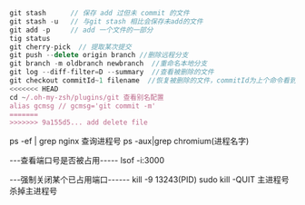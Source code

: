 ```javascript
git stash      // 保存 add 过但未 commit 的文件
git stash -u   // 与git stash 相比会保存未add的文件
git add -p     // add 一个文件的一部分
tig status
git cherry-pick  // 提取某次提交
git push --delete origin branch //删除远程分支
git branch -m oldbranch newbranch  //重命名本地分支
git log --diff-filter=D --summary  //查看被删除的文件
git checkout commitId~1 filename  //恢复被删除的文件，commitId为上个命令看到的被删除文件所在的commitID
<<<<<<< HEAD
cd ~/.oh-my-zsh/plugins/git 查看别名配置
alias gcmsg // gcmsg='git commit -m'
=======
>>>>>>> 9a155d5... add delete file
```

ps -ef | grep nginx 查询进程号
ps -aux|grep chromium(进程名字)

---查看端口号是否被占用-----
lsof -i:3000

---强制关闭某个已占用端口------
kill -9 13243(PID)
sudo kill -QUIT 主进程号 杀掉主进程号
